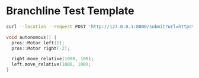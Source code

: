 # Branchline Test Template

```bash
curl --location --request POST 'http://127.0.0.1:8000/submit?url=https%3A%2F%2Fgithub.com%2Fmayankpatibandla%2Fbranchline-test-template&tag=1.1.1'
```

```cpp
void autonomous() {
  pros::Motor left(1);
  pros::Motor right(-2);

  right.move_relative(1000, 100);
  left.move_relative(1000, 100);
}
```

